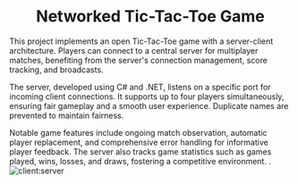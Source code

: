 <h1 align="center">Networked Tic-Tac-Toe Game</h1>

This project implements an open Tic-Tac-Toe game with a server-client architecture. Players can connect to a central server for multiplayer matches, benefiting from the server's connection management, score tracking, and broadcasts.

The server, developed using C# and .NET, listens on a specific port for incoming client connections. It supports up to four players simultaneously, ensuring fair gameplay and a smooth user experience. Duplicate names are prevented to maintain fairness.

Notable game features include ongoing match observation, automatic player replacement, and comprehensive error handling for informative player feedback. The server also tracks game statistics such as games played, wins, losses, and draws, fostering a competitive environment.
.
![client:server](https://github.com/zeynepturkmen/Networked-Tic-Tac-Toe-Game/assets/75041108/74fb6136-aa4e-41fb-ae69-f3cb659d0d41)
